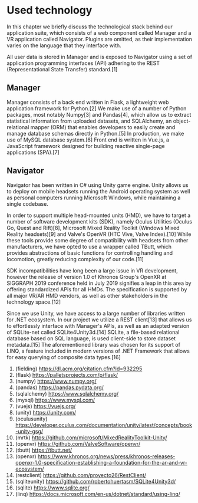 # Used technology

In this chapter we briefly discuss the technological stack behind our application suite, which consists of a web component called Manager and a VR application called Navigator. Plugins are omitted, as their implementation varies on the language that they interface with.

All user data is stored in Manager and is exposed to Navigator using a set of application programming interfaces (API) adhering to the REST (Representational State Transfer) standard.[1]

## Manager

Manager consists of a back end written in Flask, a lightweight web application framework for Python.[2] We make use of a number of Python packages, most notably Numpy[3] and Pandas[4], which allow us to extract statistical information from uploaded datasets, and SQLAlchemy, an object-relational mapper (ORM) that enables developers to easily create and manage database schemas directly in Python.[5] In production, we make use of MySQL database system.[6] Front end is written in Vue.js, a JavaScript framework designed for building reactive single-page applications (SPA).[7]

## Navigator

Navigator has been written in C# using Unity game engine. Unity allows us to deploy on mobile headsets running the Android operating system as well as personal computers running Microsoft Windows, while maintaining a single codebase.

In order to support multiple head-mounted units (HMD), we have to target a number of software development kits (SDK), namely Oculus Utilities (Oculus Go, Quest and Rift)[8], Microsoft Mixed Reality Toolkit (Windows Mixed Reality headsets)[9] and Valve's OpenVR (HTC Vive, Valve Index).[10] While these tools provide some degree of compatibility with headsets from other manufacturers, we have opted to use a wrapper called TButt, which provides abstractions of basic functions for controlling handling and locomotion, greatly reducing complexity of our code.[11]

SDK incompatibilities have long been a large issue in VR development, however the release of version 1.0 of Khronos Group's OpenXR at SIGGRAPH 2019 conference held in July 2019 signifies a leap in this area by offering standardized APIs for all HMDs. The specification is supported by all major VR/AR HMD vendors, as well as other stakeholders in the technology space.[12]

Since we use Unity, we have access to a large number of libraries written for .NET ecosystem. In our project we utilize a REST client[13] that allows us to effortlessly interface with Manager's APIs, as well as an adapted version of SQLite-net called SQLite4Unity3d.[14] SQLite, a file-based relational database based on SQL language, is used client-side to store dataset metadata.[15] The aforementioned library was chosen for its support of LINQ, a feature included in modern versions of .NET Framework that allows for easy querying of composite data types.[16]

1. (fielding) https://dl.acm.org/citation.cfm?id=932295
2. (flask) https://palletsprojects.com/p/flask/
3. (numpy) https://www.numpy.org/
4. (pandas) https://pandas.pydata.org/
5. (sqlalchemy) https://www.sqlalchemy.org/
6. (mysql) https://www.mysql.com/
7. (vuejs) https://vuejs.org/
8. (unity) https://unity.com/
8. (oculusunity) https://developer.oculus.com/documentation/unity/latest/concepts/book-unity-gsg/
9. (mrtk) https://github.com/microsoft/MixedRealityToolkit-Unity/
10. (openvr) https://github.com/ValveSoftware/openvr/
11. (tbutt) https://tbutt.net/
12. (openxr) https://www.khronos.org/news/press/khronos-releases-openxr-1.0-specification-establishing-a-foundation-for-the-ar-and-vr-ecosystem/
13. (restclient) https://github.com/proyecto26/RestClient/
14. (sqliteunity) https://github.com/robertohuertasm/SQLite4Unity3d/
15. (sqlite) https://www.sqlite.org/
16. (linq) https://docs.microsoft.com/en-us/dotnet/standard/using-linq/